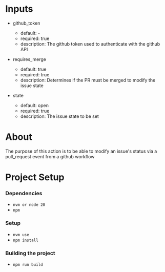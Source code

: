 # Inputs

* github_token
   * default: -
   * required: true
   * description: The github token used to authenticate with the github API

* requires_merge
   * default: true
   * required: true
   * description: Determines if the PR must be merged to modify the issue state

* state
   * default: open
   * required: true
   * description: The issue state to be set


# About
The purpose of this action is to be able to modify an issue's status via a pull_request event from a github workflow

# Project Setup

### Dependencies
* `nvm or node 20`
* `npm`

### Setup
* `nvm use`
* `npm install`

### Building the project
* `npm run build`

